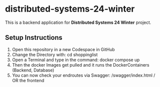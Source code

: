 # distributed-systems-24-winter

This is a backend application for **Distributed Systems 24 Winter** project.

## Setup Instructions
1. Open this repository in a new Codespace in GitHub
2. Change the Directory with: cd shoppinglist
3. Open a Terminal and type in the command: docker compose up
4. Then the docker Images get pulled and it runs the DockerContainers (Backend, Database)
5. You can now check your endroutes via Swagger: <CodespaceURL>/swagger/index.html / OR the frontend

